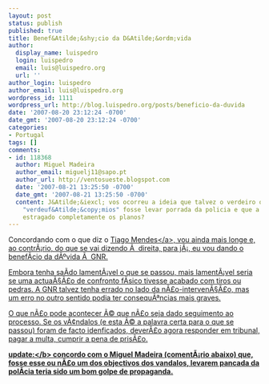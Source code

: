 ```yaml
---
layout: post
status: publish
published: true
title: Benef&Atilde;&shy;cio da D&Atilde;&ordm;vida
author:
  display_name: luispedro
  login: luispedro
  email: luis@luispedro.org
  url: ''
author_login: luispedro
author_email: luis@luispedro.org
wordpress_id: 1111
wordpress_url: http://blog.luispedro.org/posts/beneficio-da-duvida
date: '2007-08-20 23:12:24 -0700'
date_gmt: '2007-08-20 23:12:24 -0700'
categories:
- Portugal
tags: []
comments:
- id: 118368
  author: Miguel Madeira
  author_email: miguelj11@sapo.pt
  author_url: http://ventosueste.blogspot.com
  date: '2007-08-21 13:25:50 -0700'
  date_gmt: '2007-08-21 13:25:50 -0700'
  content: J&Atilde;&iexcl; vos ocorreu a ideia que talvez o verdeiro objectivo dos
    "verdeuf&Atilde;&copy;mios" fosse levar porrada da policia e que a GNR lhes tenha
    estragado completamente os planos?
---
```

<p>Concordando com o que diz o <a href="http:&#47;&#47;www.atlantico-online.net&#47;blogue&#47;2007&#47;08&#47;20&#47;ecobanditismo&#47;">Tiago Mendes<&#47;a>, vou ainda mais longe e, ao contr&Atilde;&iexcl;rio, do que se vai dizendo &Atilde;&nbsp; direita, para j&Atilde;&iexcl;, eu vou dando o benef&Atilde;&shy;cio da d&Atilde;&ordm;vida &Atilde;&nbsp; GNR.</p>
<p>Embora tenha sa&Atilde;&shy;do lament&Atilde;&iexcl;vel o que se passou, mais lament&Atilde;&iexcl;vel seria se uma actua&Atilde;&sect;&Atilde;&pound;o de confronto f&Atilde;&shy;sico tivesse acabado com tiros ou pedras. A GNR talvez tenha errado no lado da n&Atilde;&pound;o-interven&Atilde;&sect;&Atilde;&pound;o, mas um erro no outro sentido podia ter consequ&Atilde;&ordf;ncias mais graves.</p>
<p>O que n&Atilde;&pound;o pode acontecer &Atilde;&copy; que n&Atilde;&pound;o seja dado seguimento ao processo. Se os v&Atilde;&cent;ndalos (e esta &Atilde;&copy; a palavra certa para o que se passou) foram de facto idenficados, dever&Atilde;&pound;o agora responder em tribunal, pagar a multa, cumprir a pena de pris&Atilde;&pound;o.</p>
<p><b>update:<&#47;b> concordo com o Miguel Madeira (coment&Atilde;&iexcl;rio abaixo) que, fosse esse ou n&Atilde;&pound;o um dos objectivos dos vandalos, levarem pancada da pol&Atilde;&shy;cia teria sido um bom golpe de propaganda.</p>
